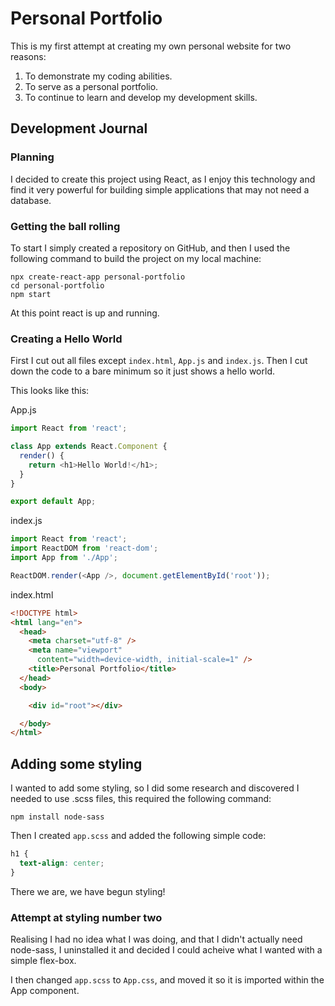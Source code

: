 # Personal Portfolio

This is my first attempt at creating my own personal website for two reasons:

1. To demonstrate my coding abilities.
2. To serve as a personal portfolio.
3. To continue to learn and develop my development skills.

## Development Journal

### Planning

I decided to create this project using React, as I enjoy this technology and find it very powerful for building simple applications that may not need a database.

### Getting the ball rolling

To start I simply created a repository on GitHub, and then I used the following command to build the project on my local machine:
```
npx create-react-app personal-portfolio
cd personal-portfolio
npm start
```
At this point react is up and running.

### Creating a Hello World

First I cut out all files except ```index.html```, ```App.js``` and ```index.js```.
Then I cut down the code to a bare minimum so it just shows a hello world.

This looks like this:

App.js
```JavaScript
import React from 'react';

class App extends React.Component {
  render() {
    return <h1>Hello World!</h1>;
  }
}

export default App;
```
index.js
```JavaScript
import React from 'react';
import ReactDOM from 'react-dom';
import App from './App';

ReactDOM.render(<App />, document.getElementById('root'));
```
index.html
```HTML
<!DOCTYPE html>
<html lang="en">
  <head>
    <meta charset="utf-8" />
    <meta name="viewport"
      content="width=device-width, initial-scale=1" />
    <title>Personal Portfolio</title>
  </head>
  <body>

    <div id="root"></div>

  </body>
</html>
```

## Adding some styling

I wanted to add some styling, so I did some research and discovered I needed to use .scss files, this required the following command:
```
npm install node-sass
```
Then I created ```app.scss``` and added the following simple code:
```CSS
h1 {
  text-align: center;
}
```
There we are, we have begun styling!

### Attempt at styling number two

Realising I had no idea what I was doing, and that I didn't actually need node-sass, I uninstalled it and decided I could acheive what I wanted with a simple flex-box.

I then changed ```app.scss``` to ```App.css```, and moved it so it is imported within the App component.